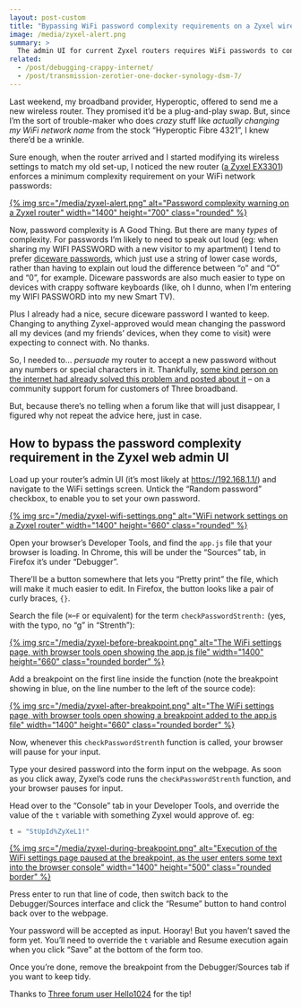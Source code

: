 ```yaml
---
layout: post-custom
title: "Bypassing WiFi password complexity requirements on a Zyxel wireless router"
image: /media/zyxel-alert.png
summary: >
  The admin UI for current Zyxel routers requires WiFi passwords to contain letters, numbers, and special characters. If you prefer a different style of password (eg: diceware passwords), you can bypass the complexity requirement with the help of your web browser’s Developer Tools.
related:
  - /post/debugging-crappy-internet/
  - /post/transmission-zerotier-one-docker-synology-dsm-7/
---
```


<div class="container-readable" markdown="1">

Last weekend, my broadband provider, Hyperoptic, offered to send me a new wireless router. They promised it’d be a plug-and-play swap. But, since I’m the sort of trouble-maker who does _crazy_ stuff like _actually changing my WiFi network name_ from the stock “Hyperoptic Fibre 4321”, I knew there’d be a wrinkle.

Sure enough, when the router arrived and I started modifying its wireless settings to match my old set-up, I noticed the new router ([a Zyxel EX3301](https://www.hyperoptic.com/press/posts/hyperoptic-upgrades-hyperhub-router-range-setting-new-standards-in-full-fibre-broadband-technology/)) enforces a minimum complexity requirement on your WiFi network passwords:

<a href="/media/zyxel-alert.png" target="_blank">{% img src="/media/zyxel-alert.png" alt="Password complexity warning on a Zyxel router" width="1400" height="700" class="rounded" %}</a>

Now, password complexity is A Good Thing. But there are many _types_ of complexity. For passwords I’m likely to need to speak out loud (eg: when sharing my WIFI PASSWORD with a new visitor to my apartment) I tend to prefer [diceware passwords](https://diceware.dmuth.org/), which just use a string of lower case words, rather than having to explain out loud the difference between “o” and “O” and “0”, for example. Diceware passwords are also much easier to type on devices with crappy software keyboards (like, oh I dunno, when I’m entering my WIFI PASSWORD into my new Smart TV).

Plus I already had a nice, secure diceware password I wanted to keep. Changing to anything Zyxel-approved would mean changing the password all my devices (and my friends’ devices, when they come to visit) were expecting to connect with. No thanks.

So, I needed to… _persuade_ my router to accept a new password without any numbers or special characters in it. Thankfully, [some kind person on the internet had already solved this problem and posted about it](https://community.three.co.uk/t5/Broadband/Issues-with-setting-WPA-key-on-Zyxel-NR5103E-router/m-p/14429) – on a community support forum for customers of Three broadband.

But, because there’s no telling when a forum like that will just disappear, I figured why not repeat the advice here, just in case.

## How to bypass the password complexity requirement in the Zyxel web admin UI

Load up your router’s admin UI (it’s most likely at <https://192.168.1.1/>) and navigate to the WiFi settings screen. Untick the “Random password” checkbox, to enable you to set your own password.

</div>

<div class="container-fluid" style="max-width: 1000px">
    <p>
        <a href="/media/zyxel-wifi-settings.png" target="_blank">{% img src="/media/zyxel-wifi-settings.png" alt="WiFi network settings on a Zyxel router" width="1400" height="660" class="rounded" %}</a>
    </p>
</div>

<div class="container-readable" markdown="1">

Open your browser’s Developer Tools, and find the `app.js` file that your browser is loading. In Chrome, this will be under the “Sources” tab, in Firefox it’s under “Debugger”.

There’ll be a button somewhere that lets you “Pretty print” the file, which will make it much easier to edit. In Firefox, the button looks like a pair of curly braces, `{}`.

Search the file (`⌘`–`F` or equivalent) for the term `checkPasswordStrenth:` (yes, with the typo, no “g” in “Strenth”):

</div>

<div class="container-fluid" style="max-width: 1000px">
    <p>
        <a href="/media/zyxel-before-breakpoint.png" target="_blank">{% img src="/media/zyxel-before-breakpoint.png" alt="The WiFi settings page, with browser tools open showing the app.js file" width="1400" height="660" class="rounded border" %}</a>
    </p>
</div>

<div class="container-readable" markdown="1">

Add a breakpoint on the first line inside the function (note the breakpoint showing in blue, on the line number to the left of the source code):

</div>

<div class="container-fluid" style="max-width: 1000px">
    <p>
        <a href="/media/zyxel-after-breakpoint.png" target="_blank">{% img src="/media/zyxel-after-breakpoint.png" alt="The WiFi settings page, with browser tools open showing a breakpoint added to the app.js file" width="1400" height="660" class="rounded border" %}</a>
    </p>
</div>

<div class="container-readable" markdown="1">

Now, whenever this `checkPasswordStrenth` function is called, your browser will pause for your input.

Type your desired password into the form input on the webpage. As soon as you click away, Zyxel’s code runs the `checkPasswordStrenth` function, and your browser pauses for input.

Head over to the “Console” tab in your Developer Tools, and override the value of the `t` variable with something Zyxel would approve of. eg:

```js
t = "StUpId%ZyXeL1!"
```

</div>

<div class="container-fluid" style="max-width: 1000px">
    <p>
        <a href="/media/zyxel-during-breakpoint.png" target="_blank">{% img src="/media/zyxel-during-breakpoint.png" alt="Execution of the WiFi settings page paused at the breakpoint, as the user enters some text into the browser console" width="1400" height="500" class="rounded border" %}</a>
    </p>
</div>

<div class="container-readable" markdown="1">

Press enter to run that line of code, then switch back to the Debugger/Sources interface and click the “Resume” button to hand control back over to the webpage.

Your password will be accepted as input. Hooray! But you haven’t saved the form yet. You’ll need to override the `t` variable and Resume execution again when you click “Save” at the bottom of the form too.

Once you’re done, remove the breakpoint from the Debugger/Sources tab if you want to keep tidy.

Thanks to [Three forum user Hello1024](https://community.three.co.uk/t5/Broadband/Issues-with-setting-WPA-key-on-Zyxel-NR5103E-router/m-p/14429) for the tip!

</div>
